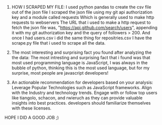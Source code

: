1. HOW I SCRAPED MY FILE:
      I used python pandas to create the csv file out of the json file 
      I scraped the json file using my git api authorization key and a module called requests
      Which is generally used to make http requests to webservers
      The URL that i used to make a http request to fetch the json file was, "https://api.github.com/search/users", appending it with my git authorization key and the query of followers > 200.
      And once I had users.csv i did the same thing for repositries.csv
      I have the scrape.py file that i used to scrape all the data.

2. The most interesting and surprising fact you found after analyzing the the data:
      The most intresting and surprising fact that i found was that most used programming language is JavaScript, I was always in the bubble of python, thinking this is the most used language, but for my surprise,
      most people are javascript developers!

3. An actionable recommendation for developers based on your analysis:
      Leverage Popular Technologies such as JavaScript frameworks.
      Align with the Industry and technology trends.
      Engage with or follow top users like tiangolo, schacon, and rwieruch as they can provide valuable insights into best practices.
      developers should familiarize themselves with these licenses.

HOPE I DID A GOOD JOB ;)

